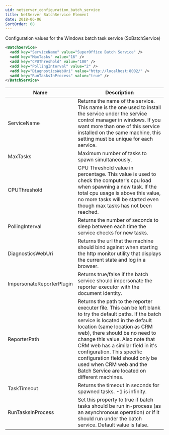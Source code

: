 ```yaml
---
uid: netserver_configuration_batch_service
title: NetServer BatchService Element
date: 2018-06-06
SortOrder: 68
---
```

Configuration values for the Windows batch task service (SoBatchService)

```xml
<BatchService>
  <add key="ServiceName" value="SuperOffice Batch Service" />
  <add key="MaxTasks" value="16" />
  <add key="CPUThreshold" value="100" />
  <add key="PollingInterval" value="2" />
  <add key="DiagnosticsWebUri" value="http://localhost:8002/" />
  <add key="RunTasksInProcess" value="true" />
</BatchService>
```

|Name|Description|
|------------|-|
|ServiceName|Returns the name of the service. This name is the one used to install the service under the service control manager in windows. If you want more than one of this service installed on the same machine, this setting must be unique for each service.|
|MaxTasks|Maximum number of tasks to spawn simultaneously.|
|CPUThreshold|CPU Threshold value in percentage. This value is used to check the computer's cpu load when spawning a new task. If the total cpu usage is above this value, no more tasks will be started even though max tasks has not been reached.|
|PollingInterval|Returns the number of seconds to sleep between each time the service checks for new tasks.|
|DiagnosticsWebUri|Returns the url that the machine should bind against when starting the http monitor utility that displays the current state and log in a browser.|
|ImpersonateReporterPlugin|Returns true/false if the batch service should impersonate the reporter executor with the document identity.|
|ReporterPath|Returns the path to the reporter executer file. This can be left blank to try the default paths. If the batch service is located in the default location (same location as CRM web), there should be no need to change this value. Also note that CRM web has a similar field in it's configuration. This specific configuration field should only be used when CRM web and the Batch Service are located on different machines.|
|TaskTimeout|Returns the timeout in seconds for spawned tasks. -1 is infinity.|
|RunTasksInProcess|Set this property to true if batch tasks should be run in-process (as an asynchronous operation) or if it should run under the batch service. Default value is false.|
